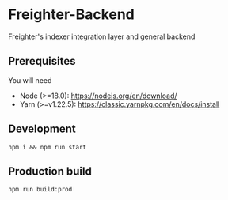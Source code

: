 # Freighter-Backend
Freighter's indexer integration layer and general backend

## Prerequisites

You will need

- Node (>=18.0): https://nodejs.org/en/download/
- Yarn (>=v1.22.5): https://classic.yarnpkg.com/en/docs/install

## Development
`npm i && npm run start`

## Production build
`npm run build:prod`